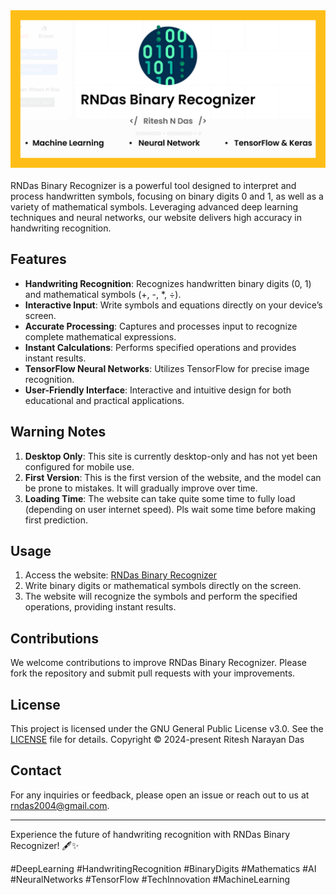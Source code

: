 
<div align="center">
<a href="https://rndastech.github.io/Binary-Recognizer/">
    <img alt="poster" src="https://github.com/rndastech/Binary-Recognizer/blob/main/assets/img/App_Poster.png?raw=true">
</a>
<br/>
<br>
</div>
RNDas Binary Recognizer is a powerful tool designed to interpret and process handwritten symbols, focusing on binary digits 0 and 1, as well as a variety of mathematical symbols. Leveraging advanced deep learning techniques and neural networks, our website delivers high accuracy in handwriting recognition.

## Features
- **Handwriting Recognition**: Recognizes handwritten binary digits (0, 1) and mathematical symbols (+, -, *, ÷).
- **Interactive Input**: Write symbols and equations directly on your device’s screen.
- **Accurate Processing**: Captures and processes input to recognize complete mathematical expressions.
- **Instant Calculations**: Performs specified operations and provides instant results.
- **TensorFlow Neural Networks**: Utilizes TensorFlow for precise image recognition.
- **User-Friendly Interface**: Interactive and intuitive design for both educational and practical applications.

## Warning Notes
1. **Desktop Only**: This site is currently desktop-only and has not yet been configured for mobile use.
2. **First Version**: This is the first version of the website, and the model can be prone to mistakes. It will gradually improve over time.
3. **Loading Time**: The website can take quite some time to fully load (depending on user internet speed). Pls wait some time before making first prediction.

## Usage
1. Access the website: [RNDas Binary Recognizer](https://rndastech.github.io/Binary-Recognizer/)
2. Write binary digits or mathematical symbols directly on the screen.
3. The website will recognize the symbols and perform the specified operations, providing instant results.

## Contributions
We welcome contributions to improve RNDas Binary Recognizer. Please fork the repository and submit pull requests with your improvements.

## License
This project is licensed under the GNU General Public License v3.0. See the [LICENSE](LICENSE) file for details.
Copyright © 2024-present Ritesh Narayan Das

## Contact
For any inquiries or feedback, please open an issue or reach out to us at rndas2004@gmail.com.

---

Experience the future of handwriting recognition with RNDas Binary Recognizer! 🖋️✨

#DeepLearning #HandwritingRecognition #BinaryDigits #Mathematics #AI #NeuralNetworks #TensorFlow #TechInnovation #MachineLearning
